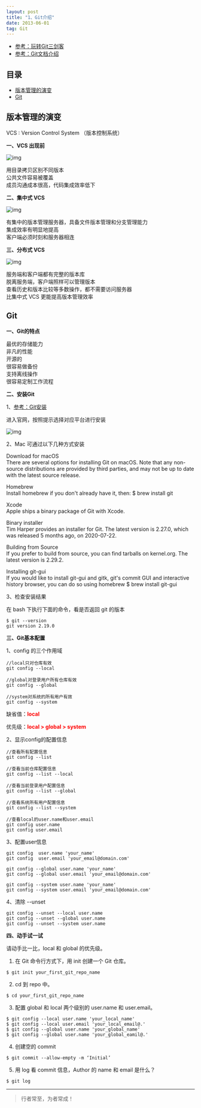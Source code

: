 ```yaml
---
layout: post
title: "1、Git介绍"
date: 2013-06-01
tag: Git
---   
```


- [参考：玩转Git三剑客](https://time.geekbang.org/course/intro/100021601)
- [参考：Git文档介绍](https://git-scm.com/book/zh/v2)





          

## 目录
* [版本管理的演变](#content1)
* [Git](#content2)




<!-- ************************************************ -->
## <a id="content1"></a>版本管理的演变

VCS : Version Control System （版本控制系统）

**一、VCS 出现前**

<img src="/images/Git/git1_0.png" alt="img">

⽤⽬录拷⻉区别不同版本     
公共⽂件容易被覆盖     
成员沟通成本很⾼，代码集成效率低下     


**二、集中式 VCS**

<img src="/images/Git/git1_1.png" alt="img">

有集中的版本管理服务器，具备⽂件版本管理和分⽀管理能⼒    
集成效率有明显地提⾼     
客户端必须时刻和服务器相连     


**三、分布式 VCS**

<img src="/images/Git/git1_2.png" alt="img">

服务端和客户端都有完整的版本库          
脱离服务端，客户端照样可以管理版本         
查看历史和版本⽐较等多数操作，都不需要访问服务器       
⽐集中式 VCS 更能提⾼版本管理效率         


<!-- ************************************************ -->
## <a id="content2"></a>Git

**一、Git的特点**

最优的存储能⼒       
⾮凡的性能       
开源的       
很容易做备份       
⽀持离线操作       
很容易定制⼯作流程       


**二、安装Git**


1、[参考：Git安装](https://git-scm.com/downloads)

进入官网，按照提示选择对应平台进行安装

<img src="/images/Git/git1_3.png" alt="img">

2、Mac 可通过以下几种方式安装

Download for macOS     
There are several options for installing Git on macOS. Note that any non-source distributions are provided by third parties, and may not be up to date with the latest source release.

Homebrew     
Install homebrew if you don't already have it, then:
$ brew install git

Xcode     
Apple ships a binary package of Git with Xcode.

Binary installer      
Tim Harper provides an installer for Git. The latest version is 2.27.0, which was released 5 months ago, on 2020-07-22.

Building from Source     
If you prefer to build from source, you can find tarballs on kernel.org. The latest version is 2.29.2.

Installing git-gui        
If you would like to install git-gui and gitk, git's commit GUI and interactive history browser, you can do so using homebrew
$ brew install git-gui

3、检查安装结果

在 bash 下执⾏下⾯的命令，看是否返回 git 的版本

```
$ git --version 
git version 2.19.0
```

**三、Git基本配置**

1、config 的三个作用域

```
//local只对仓库有效
git config --local 

//global对登录⽤户所有仓库有效
git config --global 

//system对系统的所有⽤户有效
git config --system
```

缺省值：<span style="color:red;font-weight:bold">local</span>

优先级：<span style="color:red;font-weight:bold">local > global > system</span>

2、显示config的配置信息

```
//查看所有配置信息
git config --list

//查看当前仓库配置信息
git config --list --local

//查看当前登录用户配置信息
git config --list --global

//查看系统所有用户配置信息
git config --list --system

//查看local的user.name和user.email
git config user.name
git config user.email
```

3、配置user信息

```
git config  user.name 'your_name'
git config  user.email 'your_email@domain.com'

git config --global user.name 'your_name' 
git config --global user.email 'your_email@domain.com'

git config --system user.name 'your_name' 
git config --system user.email 'your_email@domain.com'
```

4、清除 --unset

```
git config --unset --local user.name 
git config --unset --global user.name 
git config --unset --system user.name
```

**四、动手试一试**

请动⼿⽐⼀⽐，local 和 global 的优先级。

1. 在 Git 命令⾏⽅式下，⽤ init 创建⼀个 Git 仓库。
```
$ git init your_first_git_repo_name
```

2. cd 到 repo 中。
```
$ cd your_first_git_repo_name
```

3. 配置 global 和 local 两个级别的 user.name 和 user.email。
```
$ git config --local user.name 'your_local_name'
$ git config --local user.email 'your_local_email@.'
$ git config --global user.name 'your_global_name'
$ git config --global user.name 'your_global_eamil@.'  
```

4. 创建空的 commit
```
$ git commit --allow-empty -m ‘Initial’
```

5. ⽤ log 看 commit 信息，Author 的 name 和 email 是什么？
```
$ git log
```




----------
>  行者常至，为者常成！



